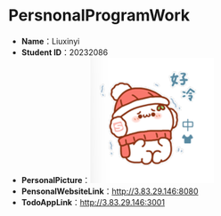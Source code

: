 # PersnonalProgramWork  
- **Name**：Liuxinyi
- **Student ID**：20232086  
- **PersonalPicture**：![img](profile.jpg)  
- **PensonalWebsiteLink**：http://3.83.29.146:8080  
- **TodoAppLink**：http://3.83.29.146:3001    